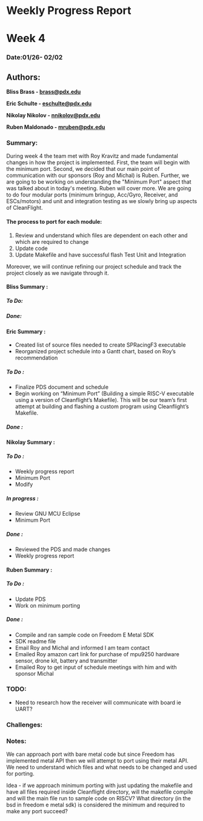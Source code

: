 Weekly Progress Report
======================

Week 4
===========================

### Date:01/26- 02/02

Authors:
--------

**Bliss Brass - brass@pdx.edu**

**Eric Schulte - eschulte@pdx.edu**

**Nikolay Nikolov - nnikolov@pdx.edu**

**Ruben Maldonado - mruben@pdx.edu**

### Summary:

During week 4 the team met with Roy Kravitz and made fundamental changes in how the project is implemented. First, the team will begin with the minimum port. Second, we decided that our main point of communication with our sponsors (Roy and Michal) is Ruben. Further, we are going to be working on understanding the "Minimum Port" aspect that was talked about in today's meeting. Ruben will cover more. We are going to do four modular ports (minimum bringup, Acc/Gyro, Receiver, and ESCs/motors) and unit and integration testing as we slowly bring up aspects of CleanFlight. 

#### The process to port for each module:
1. Review and understand which files are dependent on each other and which are required to change
2. Update code
3. Update Makefile and have successful flash
Test Unit and Integration


Moreover, we will continue refining our project schedule and track the project closely as we navigate through it. 

#### Bliss Summary :

##### To Do:


##### Done:


#### Eric Summary :

- Created list of source files needed to create SPRacingF3 executable
- Reorganized project schedule into a Gantt chart, based on Roy’s recommendation

##### To Do :

- Finalize PDS document and schedule
- Begin working on “Minimum Port” (Building a simple RISC-V executable using a version of Cleanflight’s Makefile). This will be our team’s first attempt at building and flashing a custom program using Cleanflight’s Makefile.


##### Done :

#### Nikolay Summary :

##### To Do :

- Weekly progress report
- Minimum Port
- Modify

#####  In progress :

- Review GNU MCU Eclipse
- Minimum Port

#####  Done :

- Reviewed the PDS and made changes
- Weekly progress report

#### Ruben Summary :

##### To Do :
- Update PDS
- Work on minimum porting

##### Done :
- Compile and ran sample code on Freedom E Metal SDK
- SDK readme file
- Email Roy and Michal and informed I am team contact
- Emailed Roy amazon cart link for purchase of mpu9250 hardware sensor, drone kit, battery and transmitter
- Emailed Roy to get input of schedule meetings with him and with sponsor Michal


### TODO:

- Need to research how the receiver will communicate with board ie UART?


### Challenges:



### Notes:

We can approach port with bare metal code but since Freedom has implemented metal API then we will attempt to port using their metal API. We need to understand which files and what needs to be changed and used for porting. 

Idea - if we approach minimum porting with just updating the makefile and have all files required inside Cleanflight directory, will the makefile compile and will the main file run to sample code on RISCV? What directory (in the bsd in freedom e metal sdk) is considered the minimum and required to make any port succeed?






